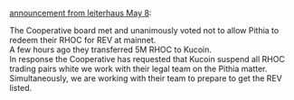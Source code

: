 [announcement from leiterhaus May 8][1]:

The Cooperative board met and unanimously voted not to allow Pithia to redeem their RHOC for REV at mainnet.  
A few hours ago they transferred 5M RHOC to Kucoin.  
In response the Cooperative has requested that Kucoin suspend all RHOC trading pairs white we work with their legal team on the Pithia matter.  
Simultaneously, we are working with their team to prepare to get the REV listed.  

[1]: https://discordapp.com/channels/375365542359465989/555123318177660928/575549544746582026
